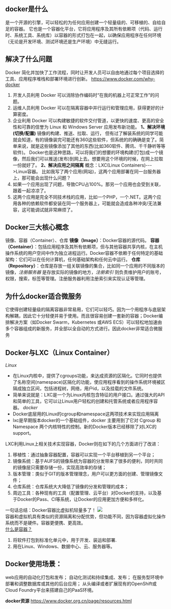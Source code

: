 ## docker是什么 ##
是一个开源的引擎，可以轻松的为任何应用创建一个轻量级的、可移植的、自给自足的容器。
它也是一个容器化平台，它将应用程序及其所有依赖项（代码、运行时、系统工具、系统库）以容器的形式打包在一起，以确保应用程序在任何环境（无论是开发环境、测试环境还是生产环境）中无缝运行。

## 解决了什么问题 ##
Docker 简化并加快了工作流程，同时让开发人员可以自由地通过每个项目选择的工具、应用程序堆栈和部署环境进行创新。
https://www.docker.com/why-docker
1. 开发人员利用 Docker 可以消除协作编码时“在我的机器上可正常工作”的问题。
1. 运维人员利用 Docker 可以在隔离容器中并行运行和管理应用，获得更好的计算密度。
1. 企业利用 Docker 可以构建敏捷的软件交付管道，以更快的速度、更高的安全性和可靠的信誉为 Linux 和 Windows Server 应用发布新功能。
**1、解决环境(切换/配置)**
镜像的构建、推送、拉取、运行，
但有过了解装系统的同学可能就会知道，有的镜像装完可能还有360这些软件，但系统的的确确是变了。简单来说，就是这些镜像添加了其他的东西(比如360软件、腾讯、千千静听等等软件)。
Docker也是这种思路，可以将我们的想要的环境构建(打包)成一个镜像，然后我们可以推送(发布)到网上去。想要用这个环境的时候，在网上拉取一份就好了。
**2、解决应用之间隔离**
概念：LXC(Linux Containers)--->Linux容器。
比如我写了两个应用(网站)，这两个应用部署在同一台服务器上，那可能会出现什么问题？
1. 如果一个应用出现了问题，导致CPU占100%。那另一个应用也会受到关联，跟着一起凉凉了。
1. 这两个应用是完全不同技术栈的应用，比如一个PHP，一个.NET。这两个应用各种的依赖软件都安装在同一个服务器上，可能就会造成各种冲突/无法兼容，这可能调试就非常麻烦了。


## Docker三大核心概念 ##
镜像、容器（Container）、仓库
**镜像（Image）**：Docker容器的源代码。
**容器（Container）**：包括应用程序及其所有依赖项，但与其他容器共享内核，在主机操作系统的用户空间中作为独立进程运行。Docker容器不依赖于任何特定的基础架构：它们可以在任何计算机，任何基础架构和任何云中运行。
**仓库（Repository）**：仓库是存放一组关联镜像的集合，比如同一个应用的不同版本的镜像，*注册服务器* 是存放实际的镜像的地方，*注册索引* 则负责维护用户的账号，权限，搜索，标签等管理。注册服务器利用注册索引来实现认证等管理。

## 为什么docker适合微服务
它使得创建轻量级的隔离容器非常易用，它们可以轻巧。因为一个用程序与底层架构解耦，因此它十分轻便并易于使用。而且很容易创建一套新的容器；Docker编排解决方案（如Docker Swarm，Kubernetes 或AWS ECS）可以轻松地加速由多个容器组成的新服务，并全部以全自动的方式进行。因此docker非常适合微服务


## Docker与LXC（Linux Container）
*Linux*
- 在Linux内核中，提供了cgroups功能，来达成资源的区隔化。它同时也提供了名称空间(namespace)区隔化的功能，使应用程序看到的操作系统环境被区隔成独立区间，包括进程树，网络，用户id，以及挂载的文件系统。
- 简单来说就是：LXC是一个为Linux内核包含特征的用户接口。通过强大的API和简单的工具，它可以让Linux用户轻松的创建和托管系统或者应用程序容器。
*docker*
- Docker底层用的Linux的cgroup和namespace这两项技术来实现应用隔离
- lxc是早期版本docker的一个基础组件，docker 主要用到了它对 Cgroup 和 Namespace 两个内核特性的控制。新的Docker版本已经移除了对LXC的support。

LXC利用Linux上相关技术实现容器，Docker则在如下的几个方面进行了改进：
1. 移植性：通过抽象容器配置，容器可以实现一个平台移植到另一个平台；
1. 镜像系统：基于AUFS的镜像系统为容器的分发带来了很多的便利，同时共同的镜像层只需要存储一份，实现高效率的存储；
1. 版本管理：类似于GIT的版本管理理念，用户可以更方面的创建、管理镜像文件；
1. 仓库系统：仓库系统大大降低了镜像的分发和管理的成本；
1. 周边工具：各种现有的工具（配置管理、云平台）对Docker的支持，以及基于Docker的Pass、CI等系统，让Docker的应用更加方便和多样化。

一句话总结：Docker容器比虚拟机轻量多了！
![](https://pic2.zhimg.com/80/v2-a17759859f1e5c8bc9657d641b68fcc1_720w.jpg)<br>
容器和虚拟机具有类似的资源隔离和分配优势，但功能不同，因为容器虚拟化操作系统而不是硬件。容器更便携、更高效。<br>
[什么是容器？](https://www.docker.com/resources/what-container#/virtual_machines)<br>

1. 将软件打包到标准化单元中，用于开发、装运和部署.
1. 用在Linux、Windows、数据中心、云、服务器等。

## Docker使用场景： ##

web应用的自动化打包和发布；
自动化测试和持续集成、发布；
在服务型环境中部署和调整数据库或其他的后台应用；
从头编译或者扩展现有的OpenShift或Cloud Foundry平台来搭建自己的PaaS环境。


**docker资源**
https://www.docker.org.cn/page/resources.html